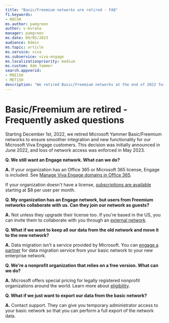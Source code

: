 ```yaml
---
title: "Basic/Freemium networks are retired - FAQ"
f1.keywords:
- NOCSH
ms.author: pamgreen
author: v-bvrana
manager: pamgreen
ms.date: 09/05/2023
audience: Admin
ms.topic: article
ms.service: viva
ms.subservice: viva-engage
ms.localizationpriority: medium
ms.custom: Adm_Yammer
search.appverid: 
- MOE150
- MET150
description: "We retired Basic/Freemium networks at the end of 2022 for smoother integration and new functionality for our customers."
---
```


# Basic/Freemium are retired - Frequently asked questions

Starting December 1st, 2022, we retired Microsoft Yammer Basic/Freemium networks to ensure smoother integration and new functionality for our Microsoft Viva Engage customers. This decision was initially announced in June 2022, and loss of network access was enforced in May 2023.

**Q. We still want an Engage network. What can we do?**

**A.**  If your organization has an Office 365 or Microsoft 365 license, Engage is included. See [Manage Viva Engage domains in Office 365](viva/engage/configure-your-viva-engage-network/manage-viva-engage-domains).

If your organization doesn't have a license, [subscriptions are available](
https://www.microsoft.com/microsoft-365/compare-microsoft-365-enterprise-plans?rtc=1) starting at $8 per user per month.

**Q. My organization has an Engage network, but users from Freemium networks collaborate with us. Can they join our network as guests?**

**A.**  Not unless they upgrade their license too. If you're based in the US, you can invite them to collaborate with you through an [external network](../work-with-external-users/create-and-manage-an-external-network.md).

**Q. What if we want to keep all our data from the old network and move it to the new network?**

**A.**  Data migration isn't a service provided by Microsoft. You can [engage a partner](https://go.microsoft.com/fwlink/p/?LinkID=862345&clcid=0x409&culture=en-us&country=US) for data migration service from your basic network to your new enterprise network.

**Q. We're a nonprofit organization that relies on a free version. What can we do?**

**A.**  Microsoft offers special pricing for legally registered nonprofit organizations around the world. Learn more about [eligibility](https://www.microsoft.com/nonprofits/eligibility?activetab=pivot1%3aprimaryr4).

**Q. What if we just want to export our data from the basic network?**

**A.**  Contact support. They can give you temporary administrator access to your basic network so that you can perform a full export of the network data.